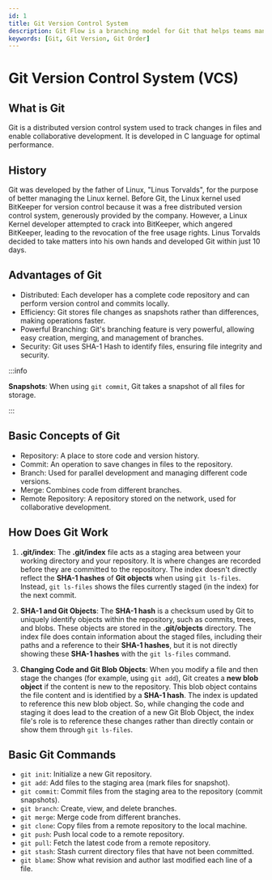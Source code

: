 ```yaml
---
id: 1
title: Git Version Control System
description: Git Flow is a branching model for Git that helps teams manage their codebase and collaborate effectively. It provides a set of guidelines and best practices for organizing branches and releases in a Git repository.
keywords: [Git, Git Version, Git Order]
---
```


# Git Version Control System (VCS)

## What is Git

Git is a distributed version control system used to track changes in files and enable collaborative development. It is developed in C language for optimal performance.

## History

Git was developed by the father of Linux, "Linus Torvalds", for the purpose of better managing the Linux kernel. Before Git, the Linux kernel used BitKeeper for version control because it was a free distributed version control system, generously provided by the company. However, a Linux Kernel developer attempted to crack into BitKeeper, which angered BitKeeper, leading to the revocation of the free usage rights. Linus Torvalds decided to take matters into his own hands and developed Git within just 10 days.

## Advantages of Git

- Distributed: Each developer has a complete code repository and can perform version control and commits locally.
- Efficiency: Git stores file changes as snapshots rather than differences, making operations faster.
- Powerful Branching: Git's branching feature is very powerful, allowing easy creation, merging, and management of branches.
- Security: Git uses SHA-1 Hash to identify files, ensuring file integrity and security.

:::info

**Snapshots**: When using `git commit`, Git takes a snapshot of all files for storage.

:::

## Basic Concepts of Git

- Repository: A place to store code and version history.
- Commit: An operation to save changes in files to the repository.
- Branch: Used for parallel development and managing different code versions.
- Merge: Combines code from different branches.
- Remote Repository: A repository stored on the network, used for collaborative development.

## How Does Git Work

1. **.git/index**: The **.git/index** file acts as a staging area between your working directory and your repository. It is where changes are recorded before they are committed to the repository. The index doesn't directly reflect the **SHA-1 hashes** of **Git objects** when using `git ls-files`. Instead, `git ls-files` shows the files currently staged (in the index) for the next commit.
   
2. **SHA-1 and Git Objects**: The **SHA-1 hash** is a checksum used by Git to uniquely identify objects within the repository, such as commits, trees, and blobs. These objects are stored in the **.git/objects** directory. The index file does contain information about the staged files, including their paths and a reference to their **SHA-1 hashes**, but it is not directly showing these **SHA-1 hashes** with the `git ls-files` command.
   
3. **Changing Code and Git Blob Objects**: When you modify a file and then stage the changes (for example, using `git add`), Git creates a **new blob object** if the content is new to the repository. This blob object contains the file content and is identified by a **SHA-1 hash**. The index is updated to reference this new blob object. So, while changing the code and staging it does lead to the creation of a new Git Blob Object, the index file's role is to reference these changes rather than directly contain or show them through `git ls-files`.

## Basic Git Commands

- `git init`: Initialize a new Git repository.
- `git add`: Add files to the staging area (mark files for snapshot).
- `git commit`: Commit files from the staging area to the repository (commit snapshots).
- `git branch`: Create, view, and delete branches.
- `git merge`: Merge code from different branches.
- `git clone`: Copy files from a remote repository to the local machine.
- `git push`: Push local code to a remote repository.
- `git pull`: Fetch the latest code from a remote repository.
- `git stash`: Stash current directory files that have not been committed.
- `git blame`: Show what revision and author last modified each line of a file.
